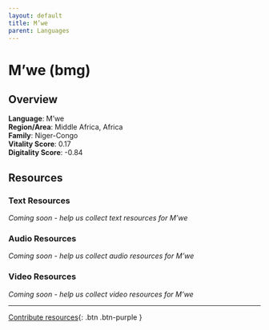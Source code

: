 ```yaml
---
layout: default
title: M’we
parent: Languages
---
```


# M’we (bmg)

## Overview

**Language**: M’we  
**Region/Area**: Middle Africa, Africa  
**Family**: Niger-Congo  
**Vitality Score**: 0.17  
**Digitality Score**: -0.84  

## Resources

### Text Resources
*Coming soon - help us collect text resources for M’we*

### Audio Resources
*Coming soon - help us collect audio resources for M’we*

### Video Resources
*Coming soon - help us collect video resources for M’we*

---

[Contribute resources](https://fairtrain.github.io/){: .btn .btn-purple }
